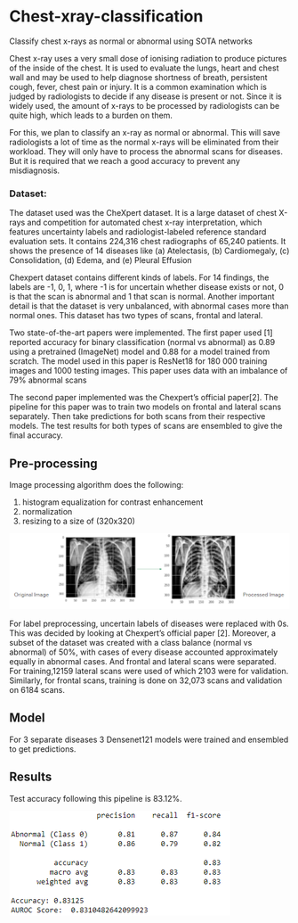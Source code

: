 # Chest-xray-classification
Classify chest x-rays as normal or abnormal using SOTA networks

Chest x-ray uses a very small dose of ionising radiation to produce pictures of the inside of the chest. It is used to evaluate the lungs, heart and chest wall and may be used to help diagnose shortness of breath, persistent cough, fever, chest pain or injury. It is a common examination which is judged by radiologists to decide if any disease is present or not. Since it is widely used, the amount of x-rays to be processed by radiologists can be quite high, which leads to a burden on them.

For this, we plan to classify an x-ray as normal or abnormal. This will save radiologists a lot of time as the normal x-rays will be eliminated from their workload. They will only have to process the abnormal scans for diseases. But it is required that we reach a good accuracy to prevent any misdiagnosis.

### Dataset: <br />
The dataset used was the CheXpert dataset. It is a large dataset of chest X-rays and competition for automated chest x-ray interpretation, which features uncertainty labels and radiologist-labeled reference standard evaluation sets. It contains 224,316 chest radiographs of 65,240 patients. It shows the presence of 14 diseases like (a) Atelectasis, (b) Cardiomegaly, (c) Consolidation, (d) Edema, and (e) Pleural Effusion

Chexpert dataset contains different kinds of labels. For 14 findings, the labels are -1, 0, 1, where -1 is for uncertain whether disease exists or not, 0 is that the scan is abnormal and 1 that scan is normal. Another important detail is that the dataset is very unbalanced, with abnormal cases more than normal ones. This dataset has two types of scans, frontal and lateral.

Two state-of-the-art papers were implemented. The  first paper used [1] reported accuracy for binary classification (normal vs abnormal) as 0.89 using a pretrained (ImageNet) model and 0.88 for a model trained from scratch. The model used in this paper is ResNet18 for 180 000 training images and 1000 testing images. This paper uses data with an imbalance of 79% abnormal scans

The second paper implemented was the Chexpert’s official paper[2]. The pipeline for this paper was to train two models on frontal and lateral scans separately. Then take predictions for both scans from their respective models. The test results for both types of scans are ensembled to give the final accuracy.

## Pre-processing

Image processing algorithm does the following:
1. histogram equalization for contrast enhancement
2. normalization
3. resizing to a size of (320x320)

![output](https://github.com/amalmsaleem/Chest-xray-classification/blob/main/Image/image.png)

For label preprocessing, uncertain labels of diseases were replaced with 0s. This was decided by looking at Chexpert’s official paper [2]. Moreover, a subset of the dataset was created with a class balance (normal vs abnormal) of 50%, with cases of every disease accounted approximately equally in abnormal cases. And frontal and lateral scans were separated. For training,12159 lateral scans were used of which 2103 were for validation. Similarly, for frontal scans, training is done on 32,073 scans and validation on 6184 scans.

## Model
For 3 separate diseases 3 Densenet121 models were trained and ensembled to get predictions.

## Results
Test accuracy following this pipeline is 83.12%.

![output](https://github.com/amalmsaleem/Chest-xray-classification/blob/main/Image/results.png)

